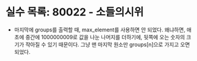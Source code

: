 # 실수 목록: 80022 - 소들의시위
* 마지막에 groups를 출력할 때, max_element를 사용하면 안 되었다.
    왜냐하면, 애초에 중간에 1000000009로 값을 나눈 나머지를 더하기에, 뒷쪽에 오는 숫자의 크기가 작아질 수 있기 때문이다.
    그냥 맨 마지막 원소만 groups[n]으로 가지고 오면 되었다.
